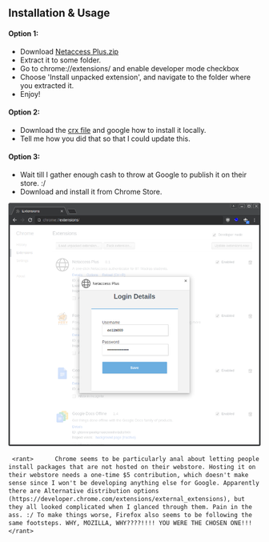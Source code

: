 ## Installation & Usage

#### Option 1:

- Download [Netaccess Plus.zip](https://github.com/amitanilkulkarni/instinet/blob/master/netaccess-plus/chrome/Netaccess%20Plus.zip?raw=true)
- Extract it to some folder.
- Go to chrome://extensions/ and enable developer mode checkbox
- Choose 'Install unpacked extension', and navigate to the folder where you extracted it.
- Enjoy!
 
#### Option 2:

- Download the [crx file](https://github.com/amitanilkulkarni/instinet/blob/master/netaccess-plus/chrome/Netaccess%20Plus.crx?raw=true) and google how to install it locally.
- Tell me how you did that so that I could update this.

#### Option 3:

- Wait till I gather enough cash to throw at Google to publish it on their store. :/
- Download and install it from Chrome Store.

![In all it's glory!](/netaccess-plus/chrome/screenshot.png?raw=true "Screenshot")

```
 <rant>      Chrome seems to be particularly anal about letting people install packages that are not hosted on their webstore. Hosting it on their webstore needs a one-time $5 contribution, which doesn't make sense since I won't be developing anything else for Google. Apparently there are Alternative distribution options (https://developer.chrome.com/extensions/external_extensions), but they all looked complicated when I glanced through them. Pain in the ass. :/ To make things worse, Firefox also seems to be following the same footsteps. WHY, MOZILLA, WHY????!!!! YOU WERE THE CHOSEN ONE!!!      </rant>
```
